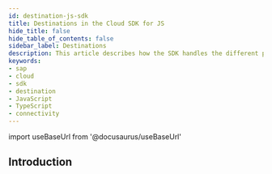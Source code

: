 ```yaml
---
id: destination-js-sdk
title: Destinations in the Cloud SDK for JS
hide_title: false
hide_table_of_contents: false
sidebar_label: Destinations
description: This article describes how the SDK handles the different proxy options and how they are configured.
keywords:
- sap
- cloud
- sdk
- destination
- JavaScript 
- TypeScript
- connectivity
---
```


import useBaseUrl from '@docusaurus/useBaseUrl'

## Introduction ##
